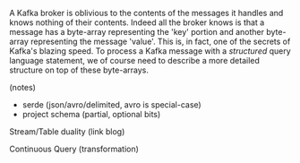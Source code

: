 A Kafka broker is oblivious to the contents of the messages it handles and knows nothing of their contents. Indeed all the broker knows is that a message has a byte-array representing the 'key' portion and another byte-array representing the message 'value'. This is, in fact, one of the secrets of Kafka's blazing speed.
To process a Kafka message with a _structured_ query language statement, we of course need to describe a more detailed structure on top of these byte-arrays. 

(notes)
- serde (json/avro/delimited, avro is special-case)
- project schema (partial, optional bits)

Stream/Table duality
(link blog)

Continuous Query (transformation)


